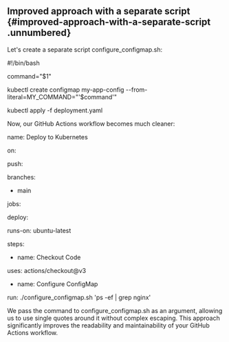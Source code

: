﻿## **Improved approach with a separate script** {#improved-approach-with-a-separate-script .unnumbered}

Let\'s create a separate script configure_configmap.sh:

#!/bin/bash

command=\"\$1\"

kubectl create configmap my-app-config \--from-literal=MY_COMMAND=\"\'\$command\'\"

kubectl apply -f deployment.yaml

Now, our GitHub Actions workflow becomes much cleaner:

name: Deploy to Kubernetes

on:

push:

branches:

- main

jobs:

deploy:

runs-on: ubuntu-latest

steps:

- name: Checkout Code

uses: actions/checkout@v3

- name: Configure ConfigMap

run: ./configure_configmap.sh \'ps -ef \| grep nginx\'

We pass the command to configure_configmap.sh as an argument, allowing us to use single quotes around it without complex escaping. This approach significantly improves the readability and maintainability of your GitHub Actions workflow.

